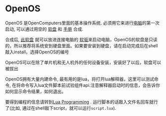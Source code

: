 # OpenOS

OpenOS 是OpenComputers里面的基本操作系统. 必须用它来进行[电脑](computer.md)的第一次启动, 可以通过用空的 [软盘](../item/floppy.md) 和 [手册](../item/manual.md) 合成.

合成后, [此软盘](../item/floppy.md) 就可以放进连接电脑的 [软驱](../block/diskDrive.md)来启动电脑，OpenOS的软盘是只读的，所以推荐将系统安到硬盘里面。如果要安装到硬盘，请在启动完成后在shell敲入install，选择OpenOS的编号

OpenOS可以在除了单片机和无人机外的任何设备安装，安装好了以后，软盘可以被拔出

OpenOS拥有大量内建命令, 最有用的是lua，将打开lua解释器，这里可以测试命令, 在将命令写入lua文件脚本前试验组件api.注意解释器启动时的信息，会告诉你如何显示命令结果，如何退出。

要得到编程的信息请转到[Lua Programming](lua.md) . 运行脚本的话敲入文件名回车就行了(比如, 通过在shell敲下script，就可以运行`script.lua`).

